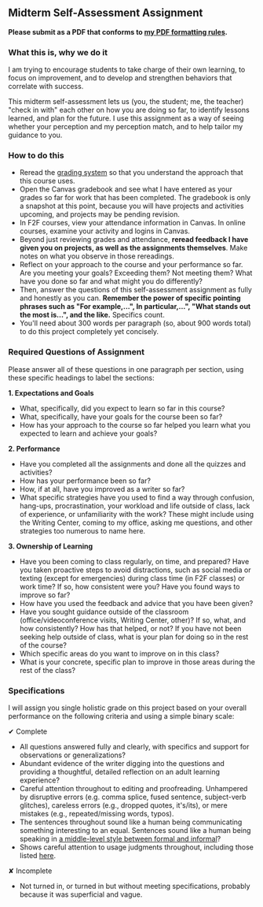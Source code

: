 
## Midterm Self-Assessment Assignment

**Please submit as a PDF that conforms to [my PDF formatting rules](http://drewloewe.net/electronic-document-formatting-rules/).**

### What this is, why we do it

I am trying to encourage students to take charge of their own learning, to focus on improvement, and to develop and strengthen behaviors that correlate with success. 

This midterm self-assessment lets us (you, the student; me, the teacher) "check in with" each other on how you are doing so far, to identify lessons learned, and plan for the future. I use this assignment as a way of seeing whether your perception and my perception match, and to help tailor my guidance to you. 

### How to do this

*   Reread the [grading system](https://github.com/drewloewe/Grading-System/blob/master/grading-system.md) so that you understand the approach that this course uses. 
*   Open the Canvas gradebook and see what I have entered as your grades so far for work that has been completed. The gradebook is only a snapshot at this point, because you will have projects and activities upcoming, and projects may be pending revision. 
*  In F2F courses, view your attendance information in Canvas. In online courses, examine your activity and logins in Canvas.
*  Beyond just reviewing grades and attendance, **reread feedback I have given you on projects, as well as the assignments themselves**.
Make notes on what you observe in those rereadings.
*  Reflect on your approach to the course and your performance so far. Are you meeting your goals? Exceeding them? Not meeting them? What have you done so far and what might you do differently?
*  Then, answer the questions of this self-assessment assignment as fully and honestly as you can. **Remember the power of specific pointing phrases such as "For example,...", In particular,...", "What stands out the most is...", and the like.** Specifics count.
*  You'll need about 300 words per paragraph (so, about 900 words total) to do this project completely yet concisely.


### Required Questions of Assignment

Please answer all of these questions in one paragraph per section, using these specific headings to label the sections:

**1. Expectations and Goals** 

*   What, specifically, did you expect to learn so far in this course? 
*   What, specifically, have your goals for the course been so far? 
*   How has your approach to the course so far helped you learn what you expected to learn and achieve your goals?


**2. Performance** 

* Have you completed all the assignments and done all the quizzes and activities? 
* How has your performance been so far? 
* How, if at all, have you improved as a writer so far? 
* What specific strategies have you used to find a way through confusion, hang-ups, procrastination, your workload and life outside of class, lack of experience, or unfamiliarity with the work? These might include using the Writing Center, coming to my office, asking me questions, and other strategies too numerous to name here. 


**3. Ownership of Learning**

*   Have you been coming to class regularly, on time, and prepared? Have you taken proactive steps to avoid distractions, such as social media or texting (except for emergencies) during class time (in F2F classes) or work time? If so, how consistent were you? Have you found ways to improve so far?
* How have you used the feedback and advice that you have been given?
* Have you sought guidance outside of the classroom (office/videoconference visits, Writing Center, other)? If so, what, and how consistently? How has that helped, or not? If you have not been seeking help outside of class, what is your plan for doing so in the rest of the course?
* Which specific areas do you want to improve on in this class?
* What is your concrete, specific plan to improve in those areas during the rest of the class?


### Specifications

I will assign you single holistic grade on this project based on your overall performance on the following criteria and using a simple binary scale:

&#10004; Complete

*   All questions answered fully and clearly, with specifics and support for observations or generalizations?
*  Abundant evidence of the writer digging into the questions and providing a thoughtful, detailed reflection on an adult learning experience?
*   Careful attention throughout to editing and proofreading. Unhampered by disruptive errors (e.g. comma splice, fused sentence, subject-verb glitches), careless errors (e.g., dropped quotes, it's/its), or mere mistakes (e.g., repeated/missing words, typos).
*   The sentences throughout sound like a human being communicating something interesting to an equal. Sentences sound like a human being speaking in [a middle-level style between formal and informal](http://drewloewe.net/prose-style/)?
*   Shows careful attention to usage judgments throughout, including those listed [here](https://github.com/drewloewe/editing-and-formatting-guide/blob/master/advice-on-errors-and-usage.md).

&#10008; Incomplete

* Not turned in, or turned in but without meeting specifications, probably because it was superficial and vague.







